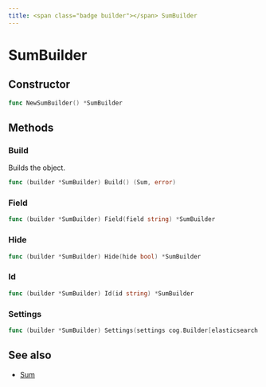 ```yaml
---
title: <span class="badge builder"></span> SumBuilder
---
```

# <span class="badge builder"></span> SumBuilder

## Constructor

```go
func NewSumBuilder() *SumBuilder
```
## Methods

### <span class="badge object-method"></span> Build

Builds the object.

```go
func (builder *SumBuilder) Build() (Sum, error)
```

### <span class="badge object-method"></span> Field

```go
func (builder *SumBuilder) Field(field string) *SumBuilder
```

### <span class="badge object-method"></span> Hide

```go
func (builder *SumBuilder) Hide(hide bool) *SumBuilder
```

### <span class="badge object-method"></span> Id

```go
func (builder *SumBuilder) Id(id string) *SumBuilder
```

### <span class="badge object-method"></span> Settings

```go
func (builder *SumBuilder) Settings(settings cog.Builder[elasticsearch.ElasticsearchSumSettings]) *SumBuilder
```

## See also

 * <span class="badge object-type-struct"></span> [Sum](./object-Sum.md)
